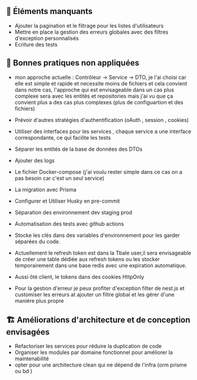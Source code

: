 ## 🔧 Éléments manquants

-  Ajouter la pagination et le filtrage pour les listes d'utilisateurs
-  Mettre en place la gestion des erreurs globales avec des filtres d'exception personnalisés
-  Ecriture des tests

## 🧹 Bonnes pratiques non appliquées

-  mon approche actuelle : Contrôleur → Service → DTO, je l'ai choisi car elle est simple et rapide et necessite moins de fichiers et cela convient dans notre cas, l'approche qui est envisageable dans un cas plus complexe sera avec les entités et repositories mais j'ai vu que ça convient plus a des cas plus complexes (plus de configuartion et des fichiers)

-  Prévoir d'autres stratégies d'authentification (oAuth , session , cookies)
-  Utiliser des interfaces pour les services , chaque service a une interface correspondante, ce qui facilite les tests
-  Séparer les entités de la base de données des DTOs
-  Ajouter des logs
-  Le fichier Docker-compose (j'ai voulu rester simple dans ce cas on a pas besoin car c'est un seul service)
-  La migration avec Prisma  
-  Configurer et Utiliser Husky en pre-commit
-  Séparation des environnement dev staging prod 
-  Automatisation des tests avec github actions
-  Stocke les clés dans des variables d'environnement pour les garder séparées du code.
-  Actuellement le refresh token est dans la Tbale user,il sera envisageable de créer une table dédiée aux refresh tokens ou les stocker temporairement dans une base redis avec une expiration automatique.
- Aussi ôté client, le tokens dans des cookies HttpOnly
- Pour la gestion d'erreur je peux profiter d'exception filter de nest.js et customiser les  erreurs at ajouter un filtre global et les gérer d'une maniére plus propre 
## 🏗️ Améliorations d'architecture et de conception envisagées

- Refactoriser les services pour réduire la duplication de code
- Organiser les modules par domaine fonctionnel pour améliorer la maintenabilité
- opter pour une architecture clean qui ne dépend de l'infra (orm prisme ou bd )

